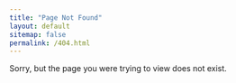 ```yaml
---
title: "Page Not Found"
layout: default
sitemap: false
permalink: /404.html
---
```


Sorry, but the page you were trying to view does not exist.
